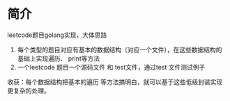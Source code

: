# 简介

leetcode题目golang实现，大体思路

1. 每个类型的题目对应有基本的数据结构（对应一个文件），在这些数据结构的基础上实现遍历、 print等方法
2. 一个leetcode 题目一个源码文件 和 test文件，通过test 文件测试例子

收获：每个数据结构把基本的遍历 等方法搞明白，就可以基于这些低级封装实现更复杂的处理。